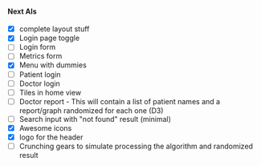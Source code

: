 
#### Next AIs

- [x] complete layout stuff
- [x] Login page toggle
- [ ] Login form
- [ ] Metrics form
- [x] Menu with dummies
- [ ] Patient login
- [ ] Doctor login
- [ ] Tiles in home view
- [ ] Doctor report - This will contain a list of patient names and a report/graph randomized for each one (D3)
- [ ] Search input with "not found" result (minimal)
- [x] Awesome icons
- [x] logo for the header
- [ ] Crunching gears to simulate processing the algorithm and randomized result
